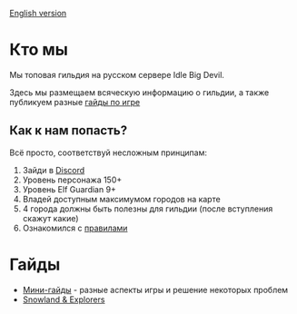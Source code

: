 [English version](/README.en.md)
# Кто мы
Мы топовая гильдия на русском сервере Idle Big Devil.

Здесь мы размещаем всяческую информацию о гильдии, а также публикуем разные [гайды по игре](#Гайды)
## Как к нам попасть?
Всё просто, соответствуй несложным принципам:
1. Зайди в [Discord](https://discord.gg/Qmwrckpk)
1. Уровень персонажа 150+
1. Уровень Elf Guardian 9+
1. Владей доступным максимумом городов на карте
1. 4 города должны быть полезны для гильдии (после вступления скажут какие)
1. Ознакомился с [правилами](/rules.md)

# Гайды
* [Мини-гайды](/miniguides.md) - разные аспекты игры и решение некоторых проблем
* [Snowland & Explorers](/snx.md)
